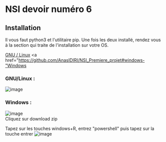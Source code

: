 # NSI devoir numéro 6

## Installation

Il vous faut python3 et l'utilitaire pip. Une fois les deux installé, rendez vous à la section qui traite de l'installation sur votre OS.

<a href="https://github.com/AnasIDIRI/NSI_Premiere_projet#gnulinux-">GNU / Linux</a>
<a href="https://github.com/AnasIDIRI/NSI_Premiere_projet#windows-"Windows</a>

### GNU/Linux :

![image](https://user-images.githubusercontent.com/104441075/165314201-675e6253-2824-4b6c-a48e-9f41cfddc907.png)
     
    
### Windows :

![image](https://user-images.githubusercontent.com/104441075/165314252-053f8937-a22c-4536-99d2-faab13c767d8.png)    
Cliquez sur download zip

Tapez sur les touches windows+R, entrez "powershell" puis tapez sur la touche entrer
![image](https://user-images.githubusercontent.com/104441075/165317678-69775160-7224-4331-b461-8b72ad6e7324.png)

